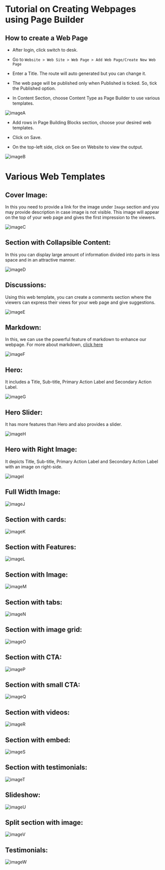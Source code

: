 # Tutorial on Creating Webpages using Page Builder


## How to create a Web Page
- After login, click switch to desk.
  
- Go to  `Website > Web Site > Web Page > Add Web Page/Create New Web Page`

- Enter a Title. The route will auto generated but you can change it.

- The web page will be published only when Published is ticked. So, tick the Published option.

- In Content Section, choose Content Type as Page Builder to use various templates.
  
![imageA](frappe_pagebuilder/images/imageA.png)

- Add rows in Page Building Blocks section, choose your desired web templates.

- Click on Save.

- On the top-left side, click on See on Website to view the output.

![imageB](frappe_pagebuilder/images/imageB.png)
  


# Various Web Templates

## Cover Image:

In this you need to provide a link for the image under `Image` section and you may provide description in case image is not visible. This image will appear on the top of your web page and gives the first impression to the viewers.

![imageC](frappe_pagebuilder/images/imageC.png)

## Section with Collapsible Content:

In this you can display large amount of information divided into parts in less space and in an attractive manner.

![imageD](frappe_pagebuilder/images/imageD.png)

## Discussions:

Using this web template, you can create a comments section where the viewers can express their views for your web page and give suggestions.

![imageE](frappe_pagebuilder/images/imageE.png)

## Markdown:

In this, we can use the powerful feature of markdown to enhance our webpage. For more about markdown, [click here](https://www.markdownguide.org/cheat-sheet/) 

![imageF](frappe_pagebuilder/images/imageF.png)

## Hero:

It includes a Title, Sub-title, Primary Action Label and Secondary Action Label.

![imageG](frappe_pagebuilder/images/imageG.png)

## Hero Slider:

It has more features than Hero and also provides a slider.

![imageH](frappe_pagebuilder/images/imageH.png)

## Hero with Right Image:

It depicts Title, Sub-title, Primary Action Label and Secondary Action Label with an image on right-side.

![imageI](frappe_pagebuilder/images/imageI.png)

## Full Width Image:


![imageJ](frappe_pagebuilder/images/imageJ.png)

## Section with cards:


![imageK](frappe_pagebuilder/images/imageK.png)

## Section with Features:


![imageL](frappe_pagebuilder/images/imageL.png)

## Section with Image:


![imageM](frappe_pagebuilder/images/imageM.png)

## Section with tabs:


![imageN](frappe_pagebuilder/images/imageN.png)

## Section with image grid:


![imageO](frappe_pagebuilder/images/imageO.png)

## Section with CTA:


![imageP](frappe_pagebuilder/images/imageP.png)

## Section with small CTA:


![imageQ](frappe_pagebuilder/images/imageQ.png)

## Section with videos:


![imageR](frappe_pagebuilder/images/imageR.png)

## Section with embed:


![imageS](frappe_pagebuilder/images/imageS.png)

## Section with testimonials:


![imageT](frappe_pagebuilder/images/imageT.png)

## Slideshow:


![imageU](frappe_pagebuilder/images/imageU.png)

## Split section with image:


![imageV](frappe_pagebuilder/images/imageV.png)

## Testimonials:


![imageW](frappe_pagebuilder/images/imageW.png)
